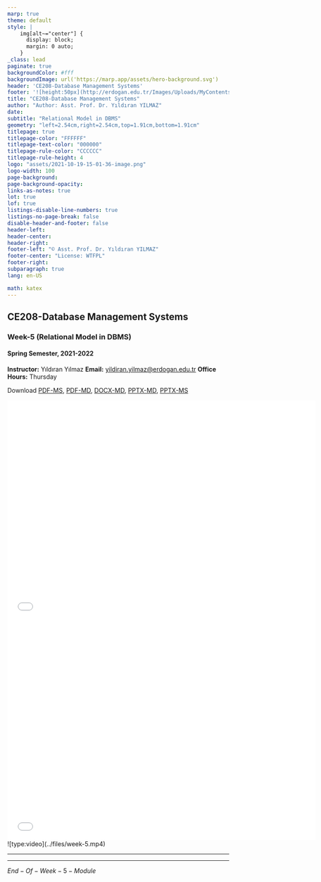 ```yaml
---
marp: true
theme: default
style: |
    img[alt~="center"] {
      display: block;
      margin: 0 auto;
    }
_class: lead
paginate: true
backgroundColor: #fff
backgroundImage: url('https://marp.app/assets/hero-background.svg')
header: 'CE208-Database Management Systems'
footer: '![height:50px](http://erdogan.edu.tr/Images/Uploads/MyContents/L_379-20170718142719217230.jpg) RTEU CE208 Week-5'
title: "CE208-Database Management Systems"
author: "Author: Asst. Prof. Dr. Yıldıran YILMAZ"
date:
subtitle: "Relational Model in DBMS"
geometry: "left=2.54cm,right=2.54cm,top=1.91cm,bottom=1.91cm"
titlepage: true
titlepage-color: "FFFFFF"
titlepage-text-color: "000000"
titlepage-rule-color: "CCCCCC"
titlepage-rule-height: 4
logo: "assets/2021-10-19-15-01-36-image.png"
logo-width: 100 
page-background:
page-background-opacity:
links-as-notes: true
lot: true
lof: true
listings-disable-line-numbers: true
listings-no-page-break: false
disable-header-and-footer: false
header-left:
header-center:
header-right:
footer-left: "© Asst. Prof. Dr. Yıldıran YILMAZ"
footer-center: "License: WTFPL"
footer-right:
subparagraph: true
lang: en-US 

math: katex
---
```


<!-- _backgroundColor: aquq -->

<!-- _color: orange -->

<!-- paginate: false -->

## CE208-Database Management Systems

### Week-5 (Relational Model in DBMS)

#### Spring Semester, 2021-2022

**Instructor:**  Yıldıran Yılmaz
**Email:** yildiran.yilmaz@erdogan.edu.tr
**Office Hours:**  Thursday

Download [PDF-MS](../files/week-5.pdf), [PDF-MD](week-5.en.md_slide.pdf), [DOCX-MD](week-5.en.md_word.docx), [PPTX-MD](week-5.en.md_slide.pptx), [PPTX-MS](../files/week-5.pptx)

<iframe width=700, height=500 frameBorder=0 src="../files/week-5.pdf"></iframe>
<br>
<iframe width=700, height=500 frameBorder=0 src="../week-5.en.md_slide.html"></iframe>
<br>
![type:video](../files/week-5.mp4)

---

<!-- paginate: true -->

---

$End-Of-Week-5-Module$
